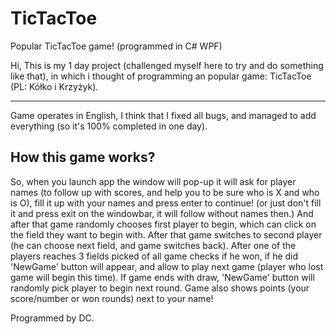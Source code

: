 # TicTacToe
Popular TicTacToe game! (programmed in C# WPF)

Hi, 
This is my 1 day project (challenged myself here to try and do something like that),
in which i thought of programming an popular game: TicTacToe (PL: Kółko i Krzyżyk).

-------------------------------------------------------------------------------------------

Game operates in English, I  think that I fixed all bugs, and managed to add everything (so it's 100% completed in one day).

How this game works? 
--------------------
So, when you launch app the window will pop-up it will ask for player names (to follow up with scores,
and help you to be sure who is X and who is O), fill it up with your names and press enter to continue! 
(or just don't fill it and press exit on the windowbar, it will follow without names then.)
And after that game randomly chooses first player to begin, which can click on the field they want to begin with.
After that game switches to second player (he can choose next field, and game switches back).
After one of the players reaches 3 fields picked of all game checks if he won, if he did 'NewGame' button will appear, 
and allow to play next game (player who lost game will begin this time).
If game ends with draw, 'NewGame' button will randomly pick player to begin next round.
Game also shows points (your score/number or won rounds) next to your name!






Programmed by DC.
